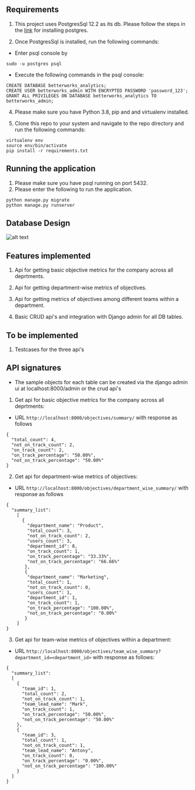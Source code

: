 ## Requirements

1. This project uses PostgresSql 12.2 as its db. Please follow the steps in the [link](https://github.com/user/repo/blob/branch/other_file.md) for installing postgres. 

2. Once PostgresSql is installed, run the following commands:
  * Enter psql console by 
```
sudo -u postgres psql
```
  * Execute the following commands in the psql console:
```
CREATE DATABASE betterworks_analytics;
CREATE USER betterworks_admin WITH ENCRYPTED PASSWORD 'password_123';
GRANT ALL PRIVILEGES ON DATABASE betterworks_analytics TO betterworks_admin;
```
4. Please make sure you have Python 3.8, pip and and virtualenv installed.

5. Clone this repo to your system and navigate to the repo directory and run the following commands:
```
virtualenv env
source env/bin/activate
pip install -r requirements.txt
``` 


## Running the application

1. Please make sure you have psql running on port 5432.
2. Please enter the following to run the application.
```
python manage.py migrate
python manage.py runserver
```

## Database Design

![alt text](db_design)

## Features implemented

1. Api for getting basic objective metrics for the company across all deprtments.

2. Api for getting department-wise metrics of objectives.

3. Api for getting metrics of objectives among different teams within a department.

4. Basic CRUD api's and integration with Django admin for all DB tables.

## To be implemented

1. Testcases for the three api's

## API signatures
   * The sample objects for each table can be created via the django admin ui at localhost:8000/admin or the crud api's
    
1. Get api for basic objective metrics for the company across all deprtments:
  * URL `http://localhost:8000/objectives/summary/` with response as follows
  ```
  {
    "total_count": 4,
    "not_on_track_count": 2,
    "on_track_count": 2,
    "on_track_percentage": "50.00%",
    "not_on_track_percentage": "50.00%"
  }
  ```
  
  
2. Get api for department-wise metrics of objectives:
  * URL `http://localhost:8000/objectives/department_wise_summary/` with response as follows
```
{
  "summary_list":
    [
      {
        "department_name": "Product",
        "total_count": 3,
        "not_on_track_count": 2,
        "users_count": 3,
        "department_id": 8,
        "on_track_count": 1,
        "on_track_percentage": "33.33%",
        "not_on_track_percentage": "66.66%"
       },
       {
        "department_name": "Marketing",
        "total_count": 1,
        "not_on_track_count": 0,
        "users_count": 1,
        "department_id": 1,
        "on_track_count": 1,
        "on_track_percentage": "100.00%",
        "not_on_track_percentage": "0.00%"
       }
    ]
}

```

3. Get api for team-wise metrics of objectives within a department:
  * URL `http://localhost:8000/objectives/team_wise_summary?department_id=<department_id>` with response as follows:
```  
{
  "summary_list":
  [
    {
      "team_id": 1,
      "total_count": 2,
      "not_on_track_count": 1,
      "team_lead_name": "Mark",
      "on_track_count": 1,
      "on_track_percentage": "50.00%",
      "not_on_track_percentage": "50.00%"
    },
    {
      "team_id": 3,
      "total_count": 1,
      "not_on_track_count": 1,
      "team_lead_name": "Antony",
      "on_track_count": 0,
      "on_track_percentage": "0.00%",
      "not_on_track_percentage": "100.00%"
    }
  ]
}
```



